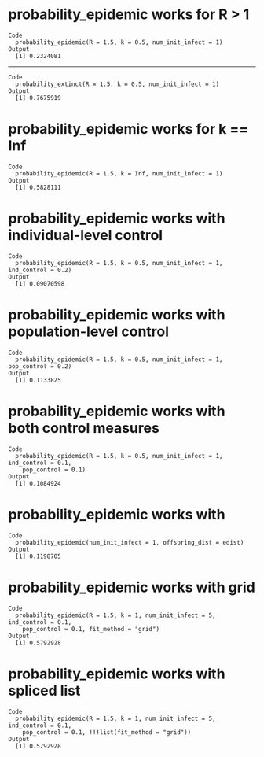 # probability_epidemic works for R > 1

    Code
      probability_epidemic(R = 1.5, k = 0.5, num_init_infect = 1)
    Output
      [1] 0.2324081

---

    Code
      probability_extinct(R = 1.5, k = 0.5, num_init_infect = 1)
    Output
      [1] 0.7675919

# probability_epidemic works for k == Inf

    Code
      probability_epidemic(R = 1.5, k = Inf, num_init_infect = 1)
    Output
      [1] 0.5828111

# probability_epidemic works with individual-level control

    Code
      probability_epidemic(R = 1.5, k = 0.5, num_init_infect = 1, ind_control = 0.2)
    Output
      [1] 0.09070598

# probability_epidemic works with population-level control

    Code
      probability_epidemic(R = 1.5, k = 0.5, num_init_infect = 1, pop_control = 0.2)
    Output
      [1] 0.1133825

# probability_epidemic works with both control measures

    Code
      probability_epidemic(R = 1.5, k = 0.5, num_init_infect = 1, ind_control = 0.1,
        pop_control = 0.1)
    Output
      [1] 0.1084924

# probability_epidemic works with <epidist>

    Code
      probability_epidemic(num_init_infect = 1, offspring_dist = edist)
    Output
      [1] 0.1198705

# probability_epidemic works with grid

    Code
      probability_epidemic(R = 1.5, k = 1, num_init_infect = 5, ind_control = 0.1,
        pop_control = 0.1, fit_method = "grid")
    Output
      [1] 0.5792928

# probability_epidemic works with spliced list

    Code
      probability_epidemic(R = 1.5, k = 1, num_init_infect = 5, ind_control = 0.1,
        pop_control = 0.1, !!!list(fit_method = "grid"))
    Output
      [1] 0.5792928

